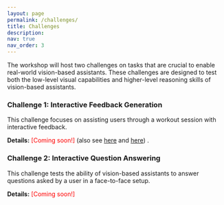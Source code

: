 ```yaml
---
layout: page
permalink: /challenges/
title: Challenges
description: 
nav: true
nav_order: 3
---
```


The workshop will host two challenges on tasks that are crucial to enable real-world vision-based assistants. These challenges are designed to test both the low-level visual capabilities and higher-level reasoning skills of vision-based assistants.

### Challenge 1: Interactive Feedback Generation
This challenge focuses on assisting users through a workout session with interactive feedback.

**Details:** <font color="red">[Coming soon!]</font> (also see [here](https://www.qualcomm.com/developer/software/qevd-dataset) and [here](https://github.com/Qualcomm-AI-research/FitCoach)) .


### Challenge 2: Interactive Question Answering
This challenge tests the ability of vision-based assistants to answer questions asked by a user in a face-to-face setup. 

**Details:** <font color="red">[Coming soon!]</font>


